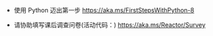 * 使用 Python 迈出第一步 <a target="_blank" href="https://aka.ms/FirstStepsWithPython-8">https://aka.ms/FirstStepsWithPython-8</a>

* 请协助填写课后调查问卷(活动代码：)
<a target="_blank" href="https://aka.ms/Reactor/Survey">https://aka.ms/Reactor/Survey</a>